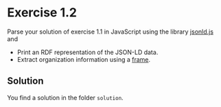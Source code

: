 # Exercise 1.2

Parse your solution of exercise 1.1 in JavaScript using the library [jsonld.js](https://github.com/digitalbazaar/jsonld.js/) and

- Print an RDF representation of the JSON-LD data.
- Extract organization information using a [frame](https://w3c.github.io/json-ld-framing/).

## Solution

You find a solution in the folder `solution`.
